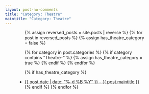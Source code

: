 ```yaml
---
layout: post-no-comments
title: "Category: Theatre"
maintitle: "Category: Theatre"
---
```


<figure class="fig3">
<div class="CardLayout">
<div class="CardItem">
<ul>
{% assign reversed_posts = site.posts | reverse %}
{% for post in reversed_posts %}
  {% assign has_theatre_category = false %}

  {% for category in post.categories %}
    {% if category contains "Theatre-" %}
      {% assign has_theatre_category = true %}
    {% endif %}
  {% endfor %}

  {% if has_theatre_category %}
    <li>
      <a href="{{ post.url }}">{{ post.date | date: "%-d %B %Y" }} - {{ post.maintitle }}</a>
    </li>
  {% endif %}
{% endfor %}
</ul>
</div>
</div>
</figure>

